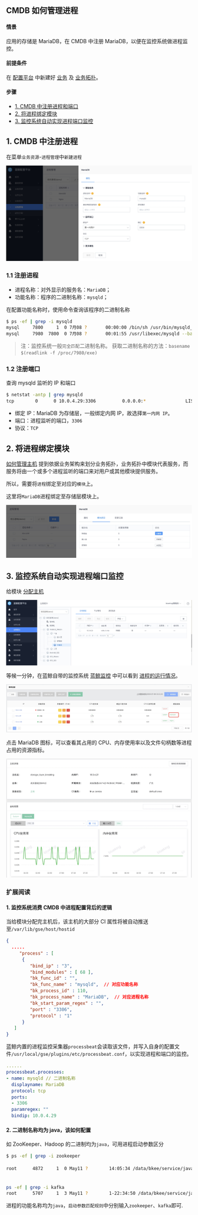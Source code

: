 ## CMDB 如何管理进程

#### 情景 
应用的存储是 MariaDB，在 CMDB 中注册 MariaDB，以便在监控系统做进程监控。

#### 前提条件 
在 [配置平台](https://docs.bk.tencent.com/cmdb/) 中新建好 [业务](https://docs.bk.tencent.com/cmdb/Introduction.html#BizManagement) 及 [业务拓扑](https://docs.bk.tencent.com/cmdb/Introduction.html#%EF%BC%882%EF%BC%89%E4%B8%9A%E5%8A%A1%E6%8B%93%E6%89%91%E6%9F%A5%E7%9C%8B)。

#### 步骤 
- [1. CMDB 中注册进程和端口](#CMDB_add_process)
- [2. 将进程绑定模块](#add_process_bind_module)
- [3. 监控系统自动实现进程端口监控](#process_monitor)

## 1. CMDB 中注册进程 

在菜单`业务资源`-`进程管理`中`新建进程`

![-w1300](media/15625715311134.jpg)

### 1.1 注册进程 

- 进程名称：对外显示的服务名：`MariaDB`；
- 功能名称：程序的二进制名称：`mysqld`；

在配置功能名称时，使用命令查询该程序的二进制名称
```bash
$ ps -ef | grep -i mysqld
mysql     7800     1  0 7月08 ?       00:00:00 /bin/sh /usr/bin/mysqld_safe --basedir=/usr
mysql     7980  7800  0 7月08 ?       00:01:55 /usr/libexec/mysqld --basedir=/usr --datadir=/var/lib/mysql --plugin-dir=/usr/lib64/mysql/plugin --log-error=/var/log/mariadb/mariadb.log --pid-file=/var/run/mariadb/mariadb.pid --socket=/var/lib/mysql/mysql.sock
```

> 注：监控系统一般`完全匹配`二进制名称。
>    获取二进制名称的方法：`basename $(readlink -f /proc/7980/exe)`


### 1.2 注册端口 

查询 mysqld 监听的 IP 和端口

```bash
$ netstat -antp | grep mysqld
tcp        0      0 10.0.4.29:3306          0.0.0.0:*               LISTEN      7980/mysqld
```

- 绑定 IP：MariaDB 为存储层，一般绑定内网 IP，故选择`第一内网 IP`。
- 端口：进程监听的端口，`3306`
- 协议：`TCP`



## 2. 将进程绑定模块 
[如何管理主机](CMDB_management_hosts.md) 提到依据业务架构来划分业务拓扑，业务拓扑中模块代表服务，而服务将由一个或多个进程监听的端口来对用户或其他模块提供服务。

所以，需要将`进程`绑定至对应的`模块`上。

这里将`MariaDB`进程绑定至存储层模块上。

![-w1273](media/15625579982411.jpg)


## 3. 监控系统自动实现进程端口监控 

给模块 [分配主机](https://docs.bk.tencent.com/cmdb/Introduction.html#%EF%BC%884%EF%BC%89%E4%B8%BB%E6%9C%BA%E8%BD%AC%E7%A7%BB)

![-w1541](media/15625580245427.jpg)

等候一分钟，在蓝鲸自带的监控系统 [蓝鲸监控](https://docs.bk.tencent.com/bk_monitor/) 中可以看到 [进程的运行情况](https://docs.bk.tencent.com/bk_monitor/Process_and_Port_Monitor_Nice.html)。

![-w1570](media/15632804527438.jpg)

点击 MariaDB 图标，可以查看其占用的 CPU、内存使用率以及文件句柄数等进程占用的资源指标。

![-w1249](media/15626645050893.jpg)



### 扩展阅读 
#### 1. 监控系统消费 CMDB 中进程配置背后的逻辑 

当给模块分配完主机后，该主机的大部分 CI 属性将被自动推送至`/var/lib/gse/host/hostid`

```json
{
  .....
     "process" : [
      {
         "bind_ip" : "3",
         "bind_modules" : [ 68 ],
         "bk_func_id" : "",
         "bk_func_name" : "mysqld",  // 对应功能名称
         "bk_process_id" : 110,
         "bk_process_name" : "MariaDB",  // 对应进程名称
         "bk_start_param_regex" : "",
         "port" : "3306",
         "protocol" : "1"
      }
   ]
}
```

蓝鲸内置的进程监控采集器`processbeat`会读取该文件，并写入自身的配置文件`/usr/local/gse/plugins/etc/processbeat.conf`，以实现进程和端口的监控。


```yaml
......
processbeat.processes:
- name: mysqld // 二进制名称
  displayname: MariaDB
  protocol: tcp
  ports:
  - 3306
  paramregex: ""
  bindip: 10.0.4.29
```

#### 2. 二进制名称均为 java，该如何配置 

如 ZooKeeper、Hadoop 的二进制均为`java`，可用进程启动参数区分

```bash
$ ps -ef | grep -i zookeeper

root      4872     1  0 May11 ?        14:05:34 /data/bkee/service/java/bin/java -Dzookeeper.log.dir=/data/bkee/logs/zk/ -Dzookeeper.root.logger=INFO,ROLLINGFILE -Dzookeeper.DigestAuthenticationProvider.superDigest=bkadmin:1bF5dHUwvnyrhMDaPLkHwFS1JOg= -cp /data/bkee/service/zk/bin/../build/classes:/data/bkee/service/zk/bin/../build/lib/*.jar:/data/bkee/service/zk/bin/../lib/slf4j-log4j12-1.6.1.jar:/data/bkee/service/zk/bin/../lib/slf4j-api-1.6.1.jar:/data/bkee/service/zk/bin/../lib/netty-3.10.5.Final.jar:/data/bkee/service/zk/bin/../lib/log4j-1.2.16.jar:/data/bkee/service/zk/bin/../lib/jline-0.9.94.jar:/data/bkee/service/zk/bin/../zookeeper-3.4.10.jar:/data/bkee/service/zk/bin/../src/java/lib/*.jar:/data/bkee/etc:/data/bkee/service/zk/conf:/data/bkee/service/java/lib: -Dcom.sun.management.jmxremote -Dcom.sun.management.jmxremote.local.only=false org.apache.zookeeper.server.quorum.QuorumPeerMain /data/bkee/etc/zoo.cfg


ps -ef | grep -i kafka
root      5707     1  3 May11 ?        1-22:34:50 /data/bkee/service/java/bin/java -Xmx1G -Xms1G -server -XX:+UseG1GC -XX:MaxGCPauseMillis=20 -XX:InitiatingHeapOccupancyPercent=35 -XX:+DisableExplicitGC -Djava.awt.headless=true -Xloggc:/data/bkee/logs/kafka/kafkaServer-gc.log -verbose:gc -XX:+PrintGCDetails -XX:+PrintGCDateStamps -XX:+PrintGCTimeStamps -Dcom.sun.management.jmxremote -Dcom.sun.management.jmxremote.authenticate=false -Dcom.sun.management.jmxremote.ssl=false -Dkafka.logs.dir=/data/bkee/logs/kafka -Dlog4j.configuration=file:./../config/log4j.properties -cp /data/bkee/service/java/lib::/data/bkee/service/kafka/bin/../libs/aopalliance-repackaged-2.5.0-b05.jar:/data/bkee/service/kafka/bin/../libs/argparse4j-0.7.0.jar:/data/bkee/service/kafka/bin/../libs/connect-api-0.10.2.0.jar:/data/bkee/service/kafka/bin/../libs/connect-file-0.10.2.0.jar:/data/bkee/service/kafka/bin/../libs/connect-json-0.10.2.0.jar:/data/bkee/service/kafka/bin/../libs/connect-runtime-0.10.2.0.jar:/data/bkee/service/kafka/bin/../libs/connect-transforms-0.10.2.0.jar:/data/bkee/service/kafka/bin/../libs/guava-18.0.jar:/data/bkee/service/kafka/bin/../libs/hk2-api-2.5.0-b05.jar:/data/bkee/service/kafka/bin/../libs/hk2-locator-2.5.0-b05.jar:/data/bkee/service/kafka/bin/../libs/hk2-utils-2.5.0-b05.jar:/data/bkee/service/kafka/bin/../libs/jackson-annotations-2.8.0.jar:/data/bkee/service/kafka/bin/../libs/jackson-annotations-2.8.5.jar:/data/bkee/service/kafka/bin/../libs/jackson-core-2.8.5.jar:/data/bkee/service/kafka/bin/../libs/jackson-databind-2.8.5.jar:/data/bkee/service/kafka/bin/../libs/jackson-jaxrs-base-2.8.5.jar:/data/bkee/service/kafka/bin/../libs/jackson-jaxrs-json-provider-2.8.5.jar:/data/bkee/service/kafka/bin/../libs/jackson-module-jaxb-annotations-2.8.5.jar:/data/bkee/service/kafka/bin/../libs/javassist-3.20.0-GA.jar:/data/bkee/service/kafka/bin/../libs/javax.annotation-api-1.2.jar:/data/bkee/service/kafka/bin/../libs/javax.inject-1.jar:/data/bkee/service/kafka/bin/../libs/javax.inject-2.5.0-b05.jar:/data/bkee/service/kafka/bin/../libs/javax.servlet-api-3.1.0.jar:/data/bkee/service/kafka/bin/../libs/javax.ws.rs-api-2.0.1.jar:/data/bkee/service/kafka/bin/../libs/jersey-client-2.24.jar:/data/bkee/service/kafka/bin/../libs/jersey-common-2.24.jar:/data/bkee/service/kafka/bin/../libs/jersey-container-servlet-2.24.jar:/data/bkee/service/kafka/bin/../libs/jersey-container-servlet-core-2.24.jar:/data/bkee/service/kafka/bin/../libs/jersey-guava-2.24.jar:/data/bkee/service/kafka/bin/../libs/jersey-media-jaxb-2.24.jar:/data/bkee/service/kafka/bin/../libs/jersey-server-2.24.jar:/data/bkee/service/kafka/bin/../libs/jetty-continuation-9.2.15.v20160210.jar:/data/bkee/service/kafka/bin/../libs/jetty-http-9.2.15.v20160210.jar:/data/bkee/service/kafka/bin/../libs/jetty-io-9.2.15.v20160210.jar:/data/bkee/service/kafka/bin/../libs/jetty-security-9.2.15.v20160210.jar:/data/bkee/service/kafka/bin/../libs/jetty-server-9.2.15.v20160210.jar:/data/bkee/service/kafka/bin/../libs/jetty-servlet-9.2.15.v20160210.jar:/data/bkee/service/kafka/bin/../libs/jetty-servlets-9.2.15.v20160210.jar:/data/bkee/service/kafka/bin/../libs/jetty-util-9.2.15.v20160210.jar:/data/bkee/service/kafka/bin/../libs/jopt-simple-5.0.3.jar:/data/bkee/service/kafka/bin/../libs/kafka_2.12-0.10.2.0.jar:/data/bkee/service/kafka/bin/../libs/kafka_2.12-0.10.2.0-sources.jar:/data/bkee/service/kafka/bin/../libs/kafka_2.12-0.10.2.0-test-sources.jar:/data/bkee/service/kafka/bin/../libs/kafka-clients-0.10.2.0.jar:/data/bkee/service/kafka/bin/../libs/kafka-log4j-appender-0.10.2.0.jar:/data/bkee/service/kafka/bin/../libs/kafka-streams-0.10.2.0.jar:/data/bkee/service/kafka/bin/../libs/kafka-streams-examples-0.10.2.0.jar:/data/bkee/service/kafka/bin/../libs/kafka-tools-0.10.2.0.jar:/data/bkee/service/kafka/bin/../libs/log4j-1.2.17.jar:/data/bkee/service/kafka/bin/../libs/lz4-1.3.0.jar:/data/bkee/service/kafka/bin/../libs/metrics-core-2.2.0.jar:/data/bkee/service/kafka/bin/../libs/osgi-resource-locator-1.0.1.jar:/data/bkee/service/kafka/bin/../libs/reflections-0.9.10.jar:/data/bkee/service/kafka/bin/../libs/rocksdbjni-5.0.1.jar:/data/bkee/service/kafka/bin/../libs/scala-library-2.12.1.jar:/data/bkee/service/kafka/bin/../libs/scala-parser-combinators_2.12-1.0.4.jar:/data/bkee/service/kafka/bin/../libs/slf4j-api-1.7.21.jar:/data/bkee/service/kafka/bin/../libs/slf4j-log4j12-1.7.21.jar:/data/bkee/service/kafka/bin/../libs/snappy-java-1.1.2.6.jar:/data/bkee/service/kafka/bin/../libs/validation-api-1.1.0.Final.jar:/data/bkee/service/kafka/bin/../libs/zkclient-0.10.jar:/data/bkee/service/kafka/bin/../libs/zookeeper-3.4.9.jar kafka.Kafka ../config/server.properties

```

进程的功能名称均为`java`，`启动参数匹配规则`中分别输入`zookeeper`、`kafka`即可.